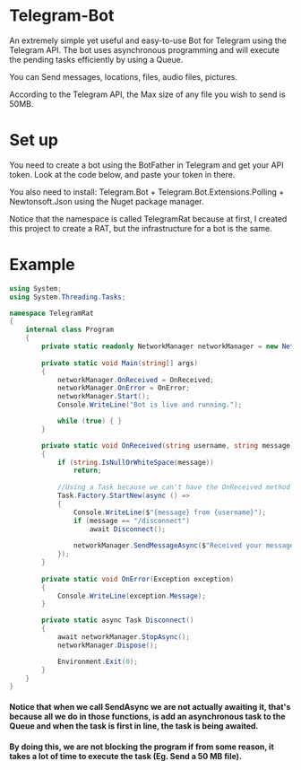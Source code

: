 # Telegram-Bot
An extremely simple yet useful and easy-to-use Bot for Telegram using the Telegram API.
The bot uses asynchronous programming and will execute the pending tasks efficiently by using a Queue.

You can Send messages, locations, files, audio files, pictures.

According to the Telegram API, the Max size of any file you wish to send is 50MB.

# Set up
You need to create a bot using the BotFather in Telegram and get your API token.
Look at the code below, and paste your token in there.

You also need to install: Telegram.Bot + Telegram.Bot.Extensions.Polling + Newtonsoft.Json using the Nuget package manager.

Notice that the namespace is called TelegramRat because at first, I created this project to create a RAT, but the infrastructure for a bot is the same.

# Example
```csharp
using System;
using System.Threading.Tasks;

namespace TelegramRat
{
    internal class Program
    {
        private static readonly NetworkManager networkManager = new NetworkManager("YOUR_BOT_TOKEN");
        
        private static void Main(string[] args)
        {
            networkManager.OnReceived = OnReceived;
            networkManager.OnError = OnError;
            networkManager.Start();
            Console.WriteLine("Bot is live and running.");

            while (true) { }
        }

        private static void OnReceived(string username, string message)
        {
            if (string.IsNullOrWhiteSpace(message))
                return;
            
            //Using a Task because we can't have the OnReceived method to be asynchronous.
            Task.Factory.StartNew(async () =>
            {
                Console.WriteLine($"{message} from {username}");
                if (message == "/disconnect")
                    await Disconnect();
                    
                networkManager.SendMessageAsync($"Received your message: {message}");
            });
        }
        
        private static void OnError(Exception exception)
        {
            Console.WriteLine(exception.Message);
        }

        private static async Task Disconnect()
        {
            await networkManager.StopAsync();
            networkManager.Dispose();

            Environment.Exit(0);
        }
    }
}
```

#### Notice that when we call SendAsync we are not actually awaiting it, that's because all we do in those functions, is add an asynchronous task to the Queue and when the task is first in line, the task is being awaited.

#### By doing this, we are not blocking the program if from some reason, it takes a lot of time to execute the task (Eg. Send a 50 MB file).
